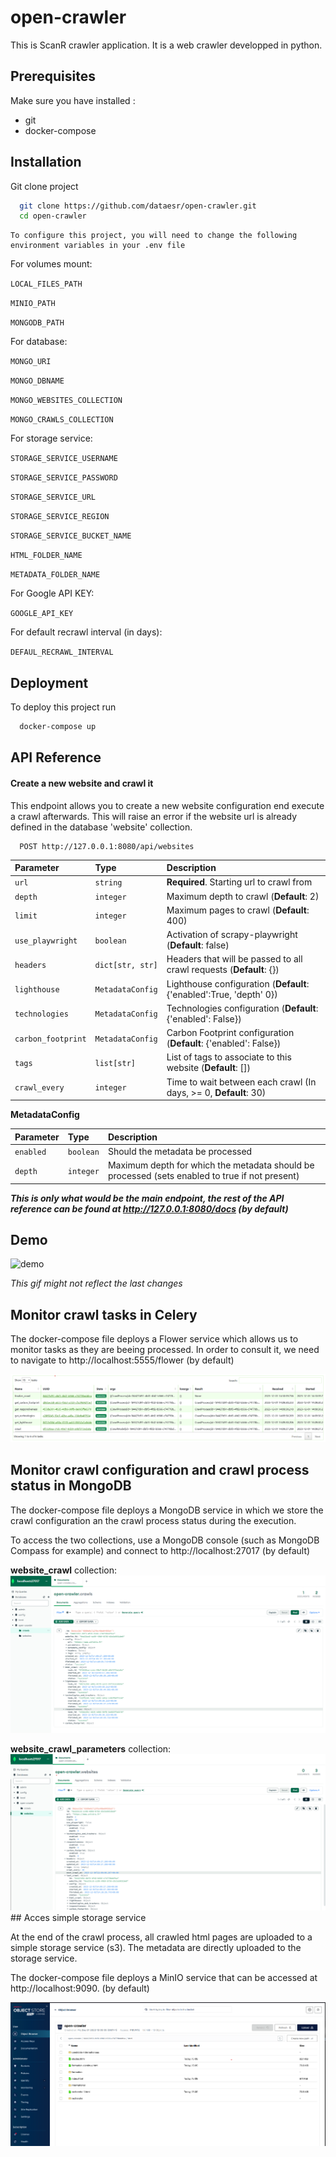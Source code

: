 # open-crawler

This is ScanR crawler application. It is a web crawler developped in python.
## Prerequisites

Make sure you have installed :

* git
* docker-compose

## Installation

Git clone project

```bash
  git clone https://github.com/dataesr/open-crawler.git
  cd open-crawler
```
    To configure this project, you will need to change the following environment variables in your .env file

For volumes mount:

`LOCAL_FILES_PATH`

`MINIO_PATH`

`MONGODB_PATH`

For database:

`MONGO_URI`

`MONGO_DBNAME`

`MONGO_WEBSITES_COLLECTION`

`MONGO_CRAWLS_COLLECTION`

For storage service:

`STORAGE_SERVICE_USERNAME`

`STORAGE_SERVICE_PASSWORD`

`STORAGE_SERVICE_URL`

`STORAGE_SERVICE_REGION`

`STORAGE_SERVICE_BUCKET_NAME`

`HTML_FOLDER_NAME`

`METADATA_FOLDER_NAME`

For Google API KEY:

`GOOGLE_API_KEY`

For default recrawl interval (in days):

`DEFAUL_RECRAWL_INTERVAL`
## Deployment

To deploy this project run

```bash
  docker-compose up
```

## API Reference

#### Create a new website and crawl it

This endpoint allows you to create a new website configuration end execute a crawl afterwards. This will raise an error if the website url is already defined in the database 'website' collection.

```http
  POST http://127.0.0.1:8080/api/websites
```

| Parameter          | Type             | Description                                                         |
|:-------------------|:-----------------|:--------------------------------------------------------------------|
| `url`              | `string`         | **Required**. Starting url to crawl from                            |
| `depth`            | `integer`        | Maximum depth to crawl (**Default**: 2)                             |
| `limit`            | `integer`        | Maximum pages to crawl (**Default**: 400)                           |
| `use_playwright`   | `boolean`        | Activation of scrapy-playwright (**Default**: false)                |
| `headers`          | `dict[str, str]` | Headers that will be passed to all crawl requests (**Default**: {}) |
| `lighthouse`       | `MetadataConfig` | Lighthouse configuration (**Default**: {'enabled':True, 'depth' 0}) |
| `technologies`     | `MetadataConfig` | Technologies configuration (**Default**: {'enabled': False})        |
| `carbon_footprint` | `MetadataConfig` | Carbon Footprint configuration (**Default**: {'enabled': False})    |
| `tags`             | `list[str]`      | List of tags to associate to this website (**Default**: [])         |
| `crawl_every`      | `integer`        | Time to wait between each crawl (In days, >= 0, **Default**: 30)    |

**MetadataConfig**

| Parameter | Type     | Description                |
| :-------- | :------- | :------------------------- |
| `enabled` | `boolean` | Should the metadata be processed |
| `depth` | `integer` | Maximum depth for which the metadata should be processed (sets enabled to true if not present)|

***This is only what would be the main endpoint, the rest of the API reference can be found at http://127.0.0.1:8080/docs (by default)***
## Demo

![demo](./demo/demo.gif)

*This gif might not reflect the last changes*


## Monitor crawl tasks in Celery

The docker-compose file deploys a Flower service which allows us to monitor tasks as they are beeing processed.
In order to consult it, we need to navigate to http://localhost:5555/flower (by default)

![flower](./demo/flower.png)


## Monitor crawl configuration and crawl process status in MongoDB 

The docker-compose file deploys a MongoDB service in which we store the crawl configuration an the crawl process status during the execution.

To access the two collections, use a MongoDB console (such as MongoDB Compass for example) and connect to http://localhost:27017 (by default)

**website_crawl** collection:
![mongodb_process](./demo/mongodb_crawl_progression.png)

**website_crawl_parameters** collection:
![mongodb_config](./demo/mongodb_crawl_configuration.png)## Acces simple storage service

At the end of the crawl process, all crawled html pages are uploaded to a simple storage service (s3).
The metadata are directly uploaded to the storage service.

The docker-compose file deploys a MinIO service that can be accessed at http://localhost:9090. (by default)

![minio](./demo/minio.png)